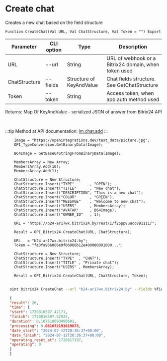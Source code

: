 ﻿---
sidebar_position: 1
---

# Create chat
 Creates a new chat based on the field structure



`Function CreateChat(Val URL, Val ChatStructure, Val Token = "") Export`

  | Parameter | CLI option | Type | Description |
  |-|-|-|-|
  | URL | --url | String | URL of webhook or a Bitrix24 domain, when token used |
  | ChatStructure | --fields | Structure of KeyAndValue | Chat fields structure. See GetChatStructure |
  | Token | --token | String | Access token, when app auth method used |

  
  Returns:  Map Of KeyAndValue - serialized JSON of answer from Bitrix24 API

<br/>

:::tip
Method at API documentation: [im.chat.add](https://dev.1c-bitrix.ru/learning/course/?COURSE_ID=93&LESSON_ID=12093)
:::
<br/>


```bsl title="Code example"
    Image = "https://openintegrations.dev/test_data/picture.jpg";
    OPI_TypeConversion.GetBinaryData(Image);

    B64Image = GetBase64StringFromBinaryData(Image);

    MembersArray = New Array;
    MembersArray.Add(10);
    MembersArray.Add(1);

    ChatStructure = New Structure;
    ChatStructure.Insert("TYPE"       , "OPEN");
    ChatStructure.Insert("TITLE"      , "New chat");
    ChatStructure.Insert("DESCRIPTION", "This is a new chat");
    ChatStructure.Insert("COLOR"      , "GREEN");
    ChatStructure.Insert("MESSAGE"    , "Welcome to new chat");
    ChatStructure.Insert("USERS"      , MembersArray);
    ChatStructure.Insert("AVATAR"     , B64Image);
    ChatStructure.Insert("OWNER_ID"   , 1);

    URL = "https://b24-ar17wx.bitrix24.by/rest/1/f2ppp8uucc891111/";

    Result = OPI_Bitrix24.CreateChat(URL, ChatStructure);

    URL   = "b24-ar17wx.bitrix24.by";
    Token = "fe3fa966006e9f06006b12e400000001000...";

    ChatStructure = New Structure;
    ChatStructure.Insert("TYPE"  , "CHAT");
    ChatStructure.Insert("TITLE" , "Private chat");
    ChatStructure.Insert("USERS" , MembersArray);

    Result = OPI_Bitrix24.CreateChat(URL, ChatStructure, Token);
```



```sh title="CLI command example"
    
  oint bitrix24 CreateChat --url "b24-ar17wx.bitrix24.by" --fields %fields% --token "fe3fa966006e9f06006b12e400000001000..."

```

```json title="Result"
  {
  "result": 26,
  "time": {
  "start": 1720816597.42171,
  "finish": 1720816597.52933,
  "duration": 0.107618093490601,
  "processing": 0.081672191619873,
  "date_start": "2024-07-12T20:36:37+00:00",
  "date_finish": "2024-07-12T20:36:37+00:00",
  "operating_reset_at": 1720817197,
  "operating": 0
  }
  }

```
